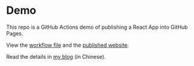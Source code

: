 # Demo

This repo is a GitHub Actions demo of publishing a React App into GitHub Pages.

View the [workflow file](./.github/workflows/ci.yml) and the [published website](https://joehecn.github.io/github-actions-demo).

Read the details in [my blog](http://www.ruanyifeng.com/blog/2019/09/getting-started-with-github-actions.html) (in Chinese).
